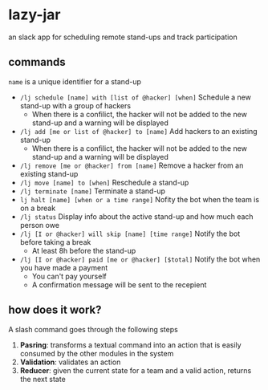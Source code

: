 # lazy-jar

an slack app for scheduling remote stand-ups and track participation

## commands

`name` is a unique identifier for a stand-up

* `/lj schedule [name] with [list of @hacker] [when]`
  Schedule a new stand-up with a group of hackers
  * When there is a confilict, the hacker will not be added to the new stand-up and a warning will be displayed
* `/lj add [me or list of @hacker] to [name]`
  Add hackers to an existing stand-up
  * When there is a confilict, the hacker will not be added to the new stand-up and a warning will be displayed
* `/lj remove [me or @hacker] from [name]`
  Remove a hacker from an existing stand-up
* `/lj move [name] to [when]`
  Reschedule a stand-up
* `/lj terminate [name]`
  Terminate a stand-up
* `lj halt [name] [when or a time range]`
  Nofity the bot when the team is on a break
* `/lj status`
  Display info about the active stand-up and how much each person owe
* `/lj [I or @hacker] will skip [name] [time range]`
  Notify the bot before taking a break
  * At least 8h before the stand-up
* `/lj [I or @hacker] paid [me or @hacker] [$total]` Notify the bot when you have made a payment
  * You can't pay yourself
  * A confirmation message will be sent to the recepient

## how does it work?

A slash command goes through the following steps

1. **Pasring**: transforms a textual command into an action that is easily consumed by the other modules in the system
2. **Validation**: validates an action
3. **Reducer**: given the current state for a team and a valid action, returns the next state
